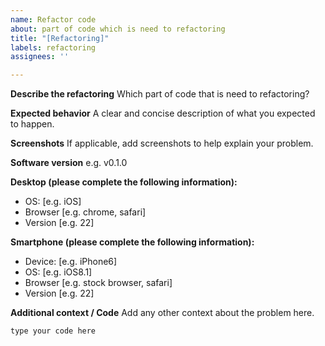 ```yaml
---
name: Refactor code
about: part of code which is need to refactoring
title: "[Refactoring]"
labels: refactoring
assignees: ''

---
```


**Describe the refactoring**
Which part of code that is need to refactoring?

**Expected behavior**
A clear and concise description of what you expected to happen.

**Screenshots**
If applicable, add screenshots to help explain your problem.

**Software version**
e.g. v0.1.0

**Desktop (please complete the following information):**
 - OS: [e.g. iOS]
 - Browser [e.g. chrome, safari]
 - Version [e.g. 22]

**Smartphone (please complete the following information):**
 - Device: [e.g. iPhone6]
 - OS: [e.g. iOS8.1]
 - Browser [e.g. stock browser, safari]
 - Version [e.g. 22]

**Additional context / Code**
Add any other context about the problem here.
```javascript
type your code here
```
